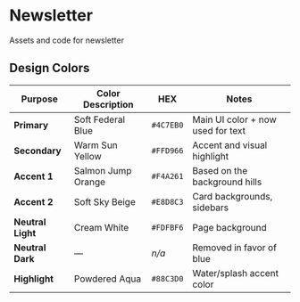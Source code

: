 # Newsletter
Assets and code for newsletter

## Design Colors

| Purpose | Color Description | HEX | Notes |
|---------|------------------|-----|-------|
| **Primary** | Soft Federal Blue | `#4C7EB0` | Main UI color + now used for text |
| **Secondary** | Warm Sun Yellow | `#FFD966` | Accent and visual highlight |
| **Accent 1** | Salmon Jump Orange | `#F4A261` | Based on the background hills |
| **Accent 2** | Soft Sky Beige | `#E8D8C3` | Card backgrounds, sidebars |
| **Neutral Light** | Cream White | `#FDFBF6` | Page background |
| **Neutral Dark** | — | *n/a* | Removed in favor of blue |
| **Highlight** | Powdered Aqua | `#88C3D0` | Water/splash accent color |
